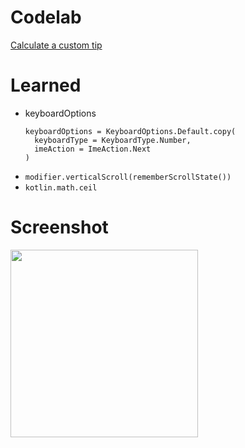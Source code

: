 # Codelab
[Calculate a custom tip](https://developer.android.com/codelabs/basic-android-kotlin-compose-calculate-tip?hl=ja&continue=https://developer.android.com/courses/pathways/android-basics-compose-unit-2-pathway-3?hl%3Dja%23codelab-https://developer.android.com/codelabs/basic-android-kotlin-compose-calculate-tip#9)

# Learned
- keyboardOptions
  ```
  keyboardOptions = KeyboardOptions.Default.copy(
    keyboardType = KeyboardType.Number,
    imeAction = ImeAction.Next
  )

- `modifier.verticalScroll(rememberScrollState())`
- `kotlin.math.ceil`
  

# Screenshot
<img src="https://github.com/user-attachments/assets/95a133e8-0b3e-4fa8-87ed-ded3f283633f" width=300>

